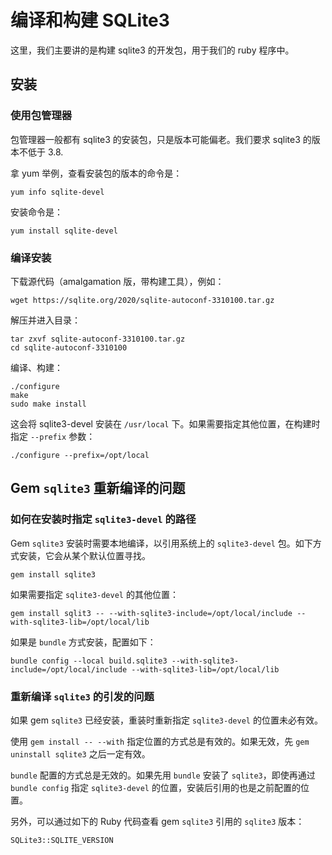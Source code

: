 # 编译和构建 SQLite3 

这里，我们主要讲的是构建 sqlite3 的开发包，用于我们的 ruby 程序中。

## 安装

### 使用包管理器

包管理器一般都有 sqlite3 的安装包，只是版本可能偏老。我们要求 sqlite3 的版本不低于 3.8.

拿 yum 举例，查看安装包的版本的命令是：

    yum info sqlite-devel

安装命令是：

    yum install sqlite-devel

### 编译安装

下载源代码（amalgamation 版，带构建工具），例如：

    wget https://sqlite.org/2020/sqlite-autoconf-3310100.tar.gz

解压并进入目录：

    tar zxvf sqlite-autoconf-3310100.tar.gz
    cd sqlite-autoconf-3310100

编译、构建：

    ./configure
    make
    sudo make install

这会将 sqlite3-devel 安装在 `/usr/local` 下。如果需要指定其他位置，在构建时指定 `--prefix` 参数：

    ./configure --prefix=/opt/local

## Gem `sqlite3` 重新编译的问题

### 如何在安装时指定 `sqlite3-devel` 的路径

Gem `sqlite3` 安装时需要本地编译，以引用系统上的 `sqlite3-devel` 包。如下方式安装，它会从某个默认位置寻找。

    gem install sqlite3

如果需要指定 `sqlite3-devel` 的其他位置：

    gem install sqlit3 -- --with-sqlite3-include=/opt/local/include --with-sqlite3-lib=/opt/local/lib

如果是 `bundle` 方式安装，配置如下：

    bundle config --local build.sqlite3 --with-sqlite3-include=/opt/local/include --with-sqlite3-lib=/opt/local/lib

### 重新编译 `sqlite3` 的引发的问题

如果 gem `sqlite3` 已经安装，重装时重新指定 `sqlite3-devel` 的位置未必有效。

使用 `gem install -- --with` 指定位置的方式总是有效的。如果无效，先 `gem uninstall sqlite3` 之后一定有效。

`bundle` 配置的方式总是无效的。如果先用 `bundle` 安装了 `sqlite3`，即使再通过 `bundle config` 指定 `sqlite3-devel` 的位置，安装后引用的也是之前配置的位置。

另外，可以通过如下的 Ruby 代码查看 gem `sqlite3` 引用的 `sqlite3` 版本：

    SQLite3::SQLITE_VERSION
